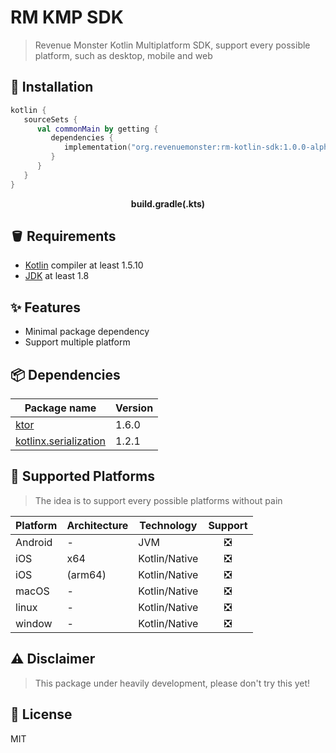 # RM KMP SDK

> Revenue Monster Kotlin Multiplatform SDK, support every possible platform, such as desktop, mobile and web

## 🔨 Installation

```kts
kotlin {
   sourceSets {
      val commonMain by getting {
         dependencies {
            implementation("org.revenuemonster:rm-kotlin-sdk:1.0.0-alpha.0")
         }
      }
   }
}
```

<p align="center"><b>build.gradle(.kts)</b></p>

## 🪣 Requirements

- [Kotlin](https://github.com/JetBrains/kotlin) compiler at least 1.5.10
- [JDK](https://www.oracle.com/java/technologies/javase-downloads.html) at least 1.8

## ✨ Features

- Minimal package dependency
- Support multiple platform

## 📦️ Dependencies

| Package name | Version |
|--------------|---------|
| [ktor](https://github.com/ktorio/ktor) | 1.6.0 |
| [kotlinx.serialization](https://github.com/Kotlin/kotlinx.serialization) | 1.2.1 |

## 🤖 Supported Platforms

> The idea is to support every possible platforms without pain

| Platform | Architecture | Technology |Support |
|---------------|---|-----|:-------:|
| Android | - | JVM | ❎ |
| iOS | x64 | Kotlin/Native | ❎ |
| iOS | (arm64) | Kotlin/Native | ❎ |
| macOS | - | Kotlin/Native | ❎ |
| linux | - | Kotlin/Native | ❎ |
| window | - | Kotlin/Native | ❎ |

## ⚠️ Disclaimer

> This package under heavily development, please don't try this yet!

## 📄 License

MIT
